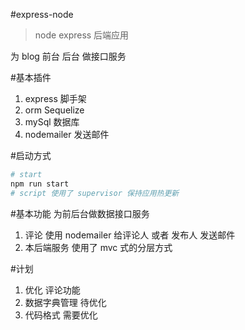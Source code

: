#express-node
> node express 后端应用
> 
为 blog 前台 后台 做接口服务 


#基本插件 
1. express 脚手架
2. orm Sequelize
3. mySql 数据库
4. nodemailer 发送邮件


#启动方式
``` bash
# start
npm run start
# script 使用了 supervisor 保持应用热更新
```

#基本功能
为前后台做数据接口服务

1. 评论 使用 nodemailer 给评论人 或者 发布人 发送邮件
2. 本后端服务 使用了 mvc 式的分层方式

#计划
1. 优化 评论功能 
2. 数据字典管理 待优化 
3. 代码格式 需要优化